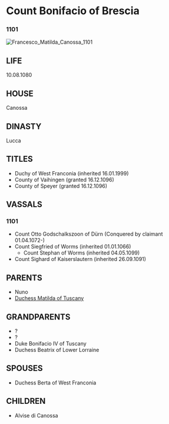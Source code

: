 # Count Bonifacio of Brescia

### 1101

![Francesco_Matilda_Canossa_1101](C:\Users\diego\ck3aars\ck3-matilda\p\i\francesco_matilda_canossa_1101.jpg)

## LIFE

10.08.1080			

## HOUSE

Canossa

## DINASTY

Lucca

## TITLES 

- Duchy of West Franconia (inherited 16.01.1999)
- County of Vaihingen (granted 16.12.1096)
- County of Speyer (granted 16.12.1096)

## VASSALS

### 1101

- Count Otto Godschalkszoon of Dürn (Conquered by claimant 01.04.1072-)
- Count Siegfried of Worms (inherited 01.01.1066)
  - Count Stephan of Worms (inherited 04.05.1099)
- Count Sighard of Kaiserslautern (inherited 26.09.1091)

## PARENTS

- Nuno
- [Duchess Matilda of Tuscany](matilda_bonifacio_canossa_1046.md)

## GRANDPARENTS

- ?
- ?
- Duke Bonifacio IV of Tuscany
- Duchess Beatrix of Lower Lorraine

## SPOUSES

- Duchess Berta of West Franconia

## CHILDREN

- Alvise di Canossa

### 

